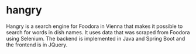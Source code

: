 # hangry
Hangry is a search engine for Foodora in Vienna that makes it possible to search for words in dish names. It uses data that was scraped from Foodora using Selenium. The backend is implemented in Java and Spring Boot and the frontend is in JQuery.
